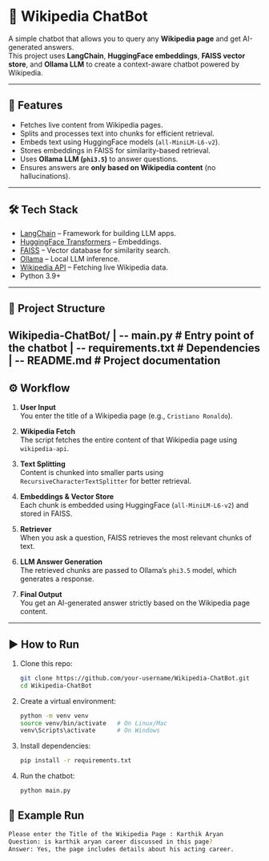 # 📖 Wikipedia ChatBot

A simple chatbot that allows you to query any **Wikipedia page** and get AI-generated answers.  
This project uses **LangChain**, **HuggingFace embeddings**, **FAISS vector store**, and **Ollama LLM** to create a context-aware chatbot powered by Wikipedia.

---

## 🚀 Features
- Fetches live content from Wikipedia pages.
- Splits and processes text into chunks for efficient retrieval.
- Embeds text using HuggingFace models (`all-MiniLM-L6-v2`).
- Stores embeddings in FAISS for similarity-based retrieval.
- Uses **Ollama LLM (`phi3.5`)** to answer questions.
- Ensures answers are **only based on Wikipedia content** (no hallucinations).

---

## 🛠️ Tech Stack
- [LangChain](https://www.langchain.com/) – Framework for building LLM apps.  
- [HuggingFace Transformers](https://huggingface.co/) – Embeddings.  
- [FAISS](https://faiss.ai/) – Vector database for similarity search.  
- [Ollama](https://ollama.com/) – Local LLM inference.  
- [Wikipedia API](https://pypi.org/project/Wikipedia-API/) – Fetching live Wikipedia data.  
- Python 3.9+  

---

## 📂 Project Structure
Wikipedia-ChatBot/
| -- main.py # Entry point of the chatbot
| -- requirements.txt # Dependencies
| -- README.md # Project documentation
---

## ⚙️ Workflow
1. **User Input**  
   You enter the title of a Wikipedia page (e.g., `Cristiano Ronaldo`).  

2. **Wikipedia Fetch**  
   The script fetches the entire content of that Wikipedia page using `wikipedia-api`.  

3. **Text Splitting**  
   Content is chunked into smaller parts using `RecursiveCharacterTextSplitter` for better retrieval.  

4. **Embeddings & Vector Store**  
   Each chunk is embedded using HuggingFace (`all-MiniLM-L6-v2`) and stored in FAISS.  

5. **Retriever**  
   When you ask a question, FAISS retrieves the most relevant chunks of text.  

6. **LLM Answer Generation**  
   The retrieved chunks are passed to Ollama’s `phi3.5` model, which generates a response.  

7. **Final Output**  
   You get an AI-generated answer strictly based on the Wikipedia page content.  

---

## ▶️ How to Run
1. Clone this repo:
   ```bash
   git clone https://github.com/your-username/Wikipedia-ChatBot.git
   cd Wikipedia-ChatBot
2. Create a virtual environment:
   ```bash
   python -m venv venv
   source venv/bin/activate   # On Linux/Mac
   venv\Scripts\activate      # On Windows
3. Install dependencies:
   ```bash
   pip install -r requirements.txt
4. Run the chatbot:
   ```bash
   python main.py

## 📌 Example Run
   ```bash
   Please enter the Title of the Wikipedia Page : Karthik Aryan
   Question: is karthik aryan career discussed in this page?
   Answer: Yes, the page includes details about his acting career.

